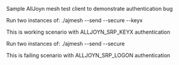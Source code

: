 Sample AllJoyn mesh test client to demonstrate authentication bug

Run two instances of:
./ajmesh --send --secure --keyx

This is working scenario with ALLJOYN_SRP_KEYX authentication


Run two instances of:
./ajmesh --send --secure

This is failing scenario with ALLJOYN_SRP_LOGON authentication
